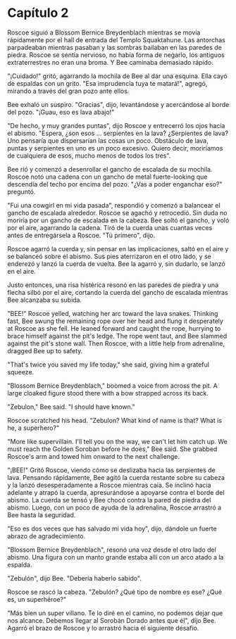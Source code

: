 # Capítulo 2

Roscoe siguió a Blossom Bernice Breydenblach mientras se movía rápidamente por el hall de entrada del Templo Squaktahune. Las antorchas parpadeaban mientras pasaban y las sombras bailaban en las paredes de piedra. Roscoe se sentía nervioso, no había forma de negarlo, los antiguos extraterrestres no eran una broma. Y Bee caminaba demasiado rápido.

"¡Cuidado!" gritó, agarrando la mochila de Bee al dar una esquina. Ella cayó de espaldas con un grito. "Esa imprudencia tuya te matará!", agregó, mirando a través del gran pozo ante ellos.

Bee exhaló un suspiro. "Gracias", dijo, levantándose y acercándose al borde del pozo. "¡Guau, eso es lava abajo!"

"De hecho, y muy grandes puntas", dijo Roscoe y entrecerró los ojos hacia el abismo. "Espera, ¿son esos ... serpientes en la lava? ¿Serpientes de lava? Uno pensaría que dispersarían las cosas un poco. Obstáculo de lava, puntas y serpientes en uno es un poco excesivo. Quiero decir, moriríamos de cualquiera de esos, mucho menos de todos los tres".

Bee rió y comenzó a desenrollar el gancho de escalada de su mochila. Roscoe notó una cadena con un gancho de metal fuerte-looking que descendía del techo por encima del pozo. "¿Vas a poder enganchar eso?" preguntó.

"Fui una cowgirl en mi vida pasada", respondió y comenzó a balancear el gancho de escalada alrededor. Roscoe se agachó y retrocedió. Sin duda no moriría por un gancho de escalada en la cabeza. Bee soltó el gancho, y voló por el aire, agarrando la cadena. Tiró de la cuerda unas cuantas veces antes de entregársela a Roscoe. "Tú primero", dijo.

Roscoe agarró la cuerda y, sin pensar en las implicaciones, saltó en el aire y se balanceó sobre el abismo. Sus pies aterrizaron en el otro lado, y se enderezó y lanzó la cuerda de vuelta. Bee la agarró y, sin dudarlo, se lanzó en el aire.

Justo entonces, una risa histérica resonó en las paredes de piedra y una flecha silbó por el aire, cortando la cuerda del gancho de escalada mientras Bee alcanzaba su subida.

"BEE!" Roscoe yelled, watching her arc toward the lava snakes. Thinking fast,
Bee swung the remaining rope over her head and flung it desperately at Roscoe as
she fell. He leaned forward and caught the rope, hurrying to brace himself
against the pit's ledge. The rope went taut, and Bee slammed against the pit's
stone wall. Then Roscoe, with a little help from adrenaline, dragged Bee up to
safety.

"That's twice you saved my life today," she said, giving him a grateful squeeze.

"Blossom Bernice Breydenblach," boomed a voice from across the pit. A large
cloaked figure stood there with a bow strapped across its back.

"Zebulon," Bee said. "I should have known."

Roscoe scratched his head. "Zebulon? What kind of name is that? What is he, a
superhero?"

"More like supervillain. I'll tell you on the way, we can't let him catch up. We
must reach the Golden Soroban before he does," Bee said. She grabbed Roscoe's
arm and towed him onward to the next challenge.

"¡BEE!" Gritó Roscoe, viendo cómo se deslizaba hacia las serpientes de lava. Pensando rápidamente, Bee agitó la cuerda restante sobre su cabeza y la lanzó desesperadamente a Roscoe mientras caía. Se inclinó hacia adelante y atrapó la cuerda, apresurándose a apoyarse contra el borde del abismo. La cuerda se tensó y Bee chocó contra la pared de piedra del abismo. Luego, con un poco de ayuda de la adrenalina, Roscoe arrastró a Bee hasta la seguridad.

"Eso es dos veces que has salvado mi vida hoy", dijo, dándole un fuerte abrazo de agradecimiento.

"Blossom Bernice Breydenblach", resonó una voz desde el otro lado del abismo. Una figura con un manto grande estaba allí con un arco atado a la espalda.

"Zebulón", dijo Bee. "Debería haberlo sabido".

Roscoe se rascó la cabeza. "Zebulón? ¿Qué tipo de nombre es ese? ¿Qué es, un superhéroe?"

"Más bien un super villano. Te lo diré en el camino, no podemos dejar que nos alcance. Debemos llegar al Sorobán Dorado antes que él", dijo Bee. Agarró el brazo de Roscoe y lo arrastró hacia el siguiente desafío.

